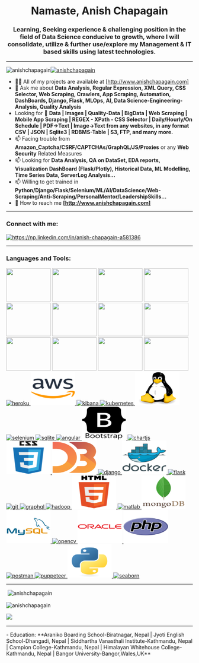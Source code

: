 <h1 align="center">Namaste, Anish Chapagain</h1>
<h3 align="center">Learning, Seeking experience & challenging position in the field of Data Science conducive to growth, where I will consolidate, utilize & further use/explore my Management & IT based skills using latest technologies.</h3>
<hr/>
<p> <img src="https://komarev.com/ghpvc/?username=anishchapagain&label=PROFILE%20VIEWS&color=0e75b6" alt="anishchapagain" /><a href="https://github.com/ryo-ma/github-profile-trophy"><img src="https://github-profile-trophy.vercel.app/?username=anishchapagain" alt="anishchapagain" /></a></p>

- 👨‍💻 All of my projects are available at [http://www.anishchapagain.com]
- 💬 Ask me about **Data Analysis, Regular Expression, XML Query, CSS Selector, Web Scraping, Crawlers, App Scraping, Automation, DashBoards, Django, Flask, MLOps, AI, Data Science-Engineering-Analysis, Quality Analysis**
- Looking for 💬 **Data | Images | Quality-Data | BigData | Web Scraping | Mobile App Scraping | REGEX - XPath - CSS Selector | Daily/Hourly/On Schedule | PDF->Text | Image->Text from any websites, in any format CSV | JSON | Sqlite3 | RDBMS-Table | S3, FTP, and many more.**
- 📫 Facing trouble from **Amazon_Captcha/CSRF/CAPTCHAs/GraphQL/JS/Proxies** or any **Web Security** Related Measures
- 📫 Looking for **Data Analysis, QA on DataSet, EDA reports, Visualization DashBoard (Flask/Plotly), Historical Data, ML Modelling, Time Series Data, ServerLog Analysis...**
- 📫 Willing to get trained in **Python/Django/Flask/Selenium/ML/AI/DataScience/Web-Scraping/Anti-Scraping/PersonalMentor/LeadershipSkills...**
- 💬 How to reach me **[http://www.anishchapagain.com]**
<hr/>
<h3 align="left">Connect with me:</h3>
<p align="left">
<a href="https://np.linkedin.com/in/anish-chapagain-a581386" target="blank"><img align="center" src="https://raw.githubusercontent.com/rahuldkjain/github-profile-readme-generator/master/src/images/icons/Social/linked-in-alt.svg" alt="https://np.linkedin.com/in/anish-chapagain-a581386" height="40" width="50" /></a>
</p>
<hr/> 
<h3 align="left">Languages and Tools:</h3>
<p align="left"><a href="https://spark.apache.org/"><img src="https://spark.apache.org/docs/latest/img/spark-logo-hd.png" height="90" width="120"/></a>
<a href="https://scikit-learn.org/"><img src="https://spark.apache.org/images/scikit-learn.png" height="90" width="120"></a>
<a href="https://pandas.pydata.org/"><img src="https://spark.apache.org/images/pandas.png" height="90" width="120"></a>
<a href="https://www.tensorflow.org/"><img src="https://spark.apache.org/images/tf_logo_social.png" height="90" width="120"></a>
<a href="https://pytorch.org/"><img src="https://spark.apache.org/images/pytorch.png" height="90" width="120"></a>
<a href="https://mlflow.org/"><img src="https://spark.apache.org/images/mlflow-logo.png" height="90" width="120"></a>
<a href="https://superset.apache.org/"><img src="https://spark.apache.org/images/superset.png" height="90" width="120"></a>
<a href="https://www.tableau.com/node/62770"><img src="https://spark.apache.org/images/tableau-logo-tableau-software.png" height="90" width="120"></a>
<a href="https://powerbi.microsoft.com/en-us/"><img src="https://spark.apache.org/images/PowerBI-Logo-Square-Insight-Platforms.png" height="90" width="120"></a>
<a href="https://www.elastic.co/"><img src="https://spark.apache.org/images/Elasticsearch.png" height="90" width="120"></a>
<a href="https://cassandra.apache.org/_/index.html"><img src="https://spark.apache.org/images/1280px-Cassandra_logo.png" height="90" width="120"></a>
<a href="https://airflow.apache.org/"><img src="https://spark.apache.org/images/AirflowLogo.png" height="90" width="120"></a>
<a href="https://heroku.com" target="_blank"> <img src="https://www.vectorlogo.zone/logos/heroku/heroku-icon.svg" alt="heroku" height="90" width="120"/> </a>
<a href="https://aws.amazon.com" target="_blank"> <img src="https://raw.githubusercontent.com/devicons/devicon/master/icons/amazonwebservices/amazonwebservices-original-wordmark.svg" alt="aws" height="90" width="120"/> </a>
 <a href="https://www.elastic.co/kibana" target="_blank" rel="noreferrer"> <img src="https://www.vectorlogo.zone/logos/elasticco_kibana/elasticco_kibana-icon.svg" alt="kibana" height="90" width="120"/> </a> <a href="https://kubernetes.io" target="_blank" rel="noreferrer"> <img src="https://www.vectorlogo.zone/logos/kubernetes/kubernetes-icon.svg" alt="kubernetes" height="90" width="120"/> </a> <a href="https://www.linux.org/" target="_blank" rel="noreferrer"> <img src="https://raw.githubusercontent.com/devicons/devicon/master/icons/linux/linux-original.svg" alt="linux" height="90" width="120"/> </a>
 <a href="https://www.selenium.dev" target="_blank" rel="noreferrer"> <img src="https://raw.githubusercontent.com/detain/svg-logos/780f25886640cef088af994181646db2f6b1a3f8/svg/selenium-logo.svg" alt="selenium" height="90" width="166"/> </a> <a href="https://www.sqlite.org/" target="_blank" rel="noreferrer"> <img src="https://www.vectorlogo.zone/logos/sqlite/sqlite-icon.svg" alt="sqlite" height="90" width="120"/> </a> 
<a href="https://angular.io" target="_blank" rel="noreferrer"> <img src="https://angular.io/assets/images/logos/angular/angular.svg" alt="angular" height="90" width="120"/> </a> <a href="https://getbootstrap.com" target="_blank" rel="noreferrer"> <img src="https://raw.githubusercontent.com/devicons/devicon/master/icons/bootstrap/bootstrap-plain-wordmark.svg" alt="bootstrap" height="90" width="120"/> </a>  <a href="https://www.chartjs.org" target="_blank" rel="noreferrer"> <img src="https://www.chartjs.org/media/logo-title.svg" alt="chartjs" height="90" width="120"/> </a> <a href="https://www.w3schools.com/css/" target="_blank" rel="noreferrer"> <img src="https://raw.githubusercontent.com/devicons/devicon/master/icons/css3/css3-original-wordmark.svg" alt="css3" height="90" width="120"/> </a> <a href="https://d3js.org/" target="_blank" rel="noreferrer"> <img src="https://raw.githubusercontent.com/devicons/devicon/master/icons/d3js/d3js-original.svg" alt="d3js" height="90" width="120"/> </a> <a href="https://www.djangoproject.com/" target="_blank" rel="noreferrer"> <img src="https://cdn.worldvectorlogo.com/logos/django.svg" alt="django" height="90" width="120"/> </a> <a href="https://www.docker.com/" target="_blank" rel="noreferrer"> <img src="https://raw.githubusercontent.com/devicons/devicon/master/icons/docker/docker-original-wordmark.svg" alt="docker" height="90" width="120"/> </a> <a href="https://flask.palletsprojects.com/" target="_blank" rel="noreferrer"> <img src="https://www.vectorlogo.zone/logos/pocoo_flask/pocoo_flask-icon.svg" alt="flask" height="90" width="120"/> </a></a> <a href="https://git-scm.com/" target="_blank" rel="noreferrer"> <img src="https://www.vectorlogo.zone/logos/git-scm/git-scm-icon.svg" alt="git" height="90" width="120"/> </a> <a href="https://graphql.org" target="_blank" rel="noreferrer"> <img src="https://www.vectorlogo.zone/logos/graphql/graphql-icon.svg" alt="graphql" height="90" width="120"/> </a> <a href="https://hadoop.apache.org/" target="_blank" rel="noreferrer"> <img src="https://www.vectorlogo.zone/logos/apache_hadoop/apache_hadoop-icon.svg" alt="hadoop" height="90" width="166"/> </a> <a href="https://www.w3.org/html/" target="_blank" rel="noreferrer"> <img src="https://raw.githubusercontent.com/devicons/devicon/master/icons/html5/html5-original-wordmark.svg" alt="html5" height="90" width="120"/> </a> <a href="https://www.mathworks.com/" target="_blank" rel="noreferrer"> <img src="https://upload.wikimedia.org/wikipedia/commons/2/21/Matlab_Logo.png" alt="matlab" height="90" width="120"/> </a> <a href="https://www.mongodb.com/" target="_blank" rel="noreferrer"> <img src="https://raw.githubusercontent.com/devicons/devicon/master/icons/mongodb/mongodb-original-wordmark.svg" alt="mongodb" height="90" width="120"/> </a> <a href="https://www.mysql.com/" target="_blank" rel="noreferrer"> <img src="https://raw.githubusercontent.com/devicons/devicon/master/icons/mysql/mysql-original-wordmark.svg" alt="mysql" height="90" width="120"/> </a> <a href="https://opencv.org/" target="_blank" rel="noreferrer"> <img src="https://www.vectorlogo.zone/logos/opencv/opencv-icon.svg" alt="opencv" height="90" width="120"/> </a> <a href="https://www.oracle.com/" target="_blank" rel="noreferrer"> <img src="https://raw.githubusercontent.com/devicons/devicon/master/icons/oracle/oracle-original.svg" alt="oracle" height="90" width="120"/> </a> <a href="https://www.php.net" target="_blank" rel="noreferrer"> <img src="https://raw.githubusercontent.com/devicons/devicon/master/icons/php/php-original.svg" alt="php" height="90" width="120"/> </a> <a href="https://postman.com" target="_blank" rel="noreferrer"> <img src="https://www.vectorlogo.zone/logos/getpostman/getpostman-icon.svg" alt="postman" height="90" width="120"/> </a> <a href="https://github.com/puppeteer/puppeteer" target="_blank" rel="noreferrer"> <img src="https://www.vectorlogo.zone/logos/pptrdev/pptrdev-official.svg" alt="puppeteer" height="90" width="120"/> </a> <a href="https://www.python.org" target="_blank" rel="noreferrer"> <img src="https://raw.githubusercontent.com/devicons/devicon/master/icons/python/python-original.svg" alt="python" height="90" width="120"/> </a> <a href="https://seaborn.pydata.org/" target="_blank" rel="noreferrer"> <img src="https://seaborn.pydata.org/_images/logo-mark-lightbg.svg" alt="seaborn" height="90" width="120"/> </a>  </p>
<hr/>
<p>&nbsp;<img align="center" src="https://github-readme-stats.vercel.app/api?username=anishchapagain&show_icons=true&locale=en" alt="anishchapagain" /></p>
<p><img align="center" src="https://github-readme-streak-stats.herokuapp.com/?user=anishchapagain&" alt="anishchapagain" /></p>
<p><img src="https://github-readme-stats.vercel.app/api/top-langs/?username=anishchapagain&theme=dark&hide_border=false&include_all_commits=false&count_private=false&layout=compact" /></p>
<hr/>
<p align="left">
- Education: **Araniko Boarding School-Biratnagar, Nepal | Jyoti English School-Dhangadi, Nepal | Siddhartha Vanasthali Institute-Kathmandu, Nepal | Campion College-Kathmandu, Nepal | Himalayan Whitehouse College-Kathmandu, Nepal | Bangor University-Bangor,Wales,UK**
</p>
